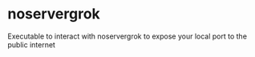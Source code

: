 # noservergrok
Executable to interact with noservergrok to expose your local port to the public internet
